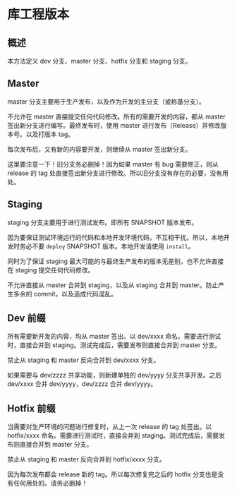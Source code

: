 库工程版本
====

## 概述

本方法定义 dev 分支、master 分支、hotfix 分支和 staging 分支。

## Master

master 分支主要用于生产发布，以及作为开发的主分支（或称基分支）。

不允许在 master 直接提交任何代码修改。所有的需要开发的内容，都从 master 签出新分支进行编写。最终发布时，使用 master 进行发布（Release）并修改版本号。以及打版本 tag。

每次发布后，又有新的内容要开发，则继续从 master 签出新分支。

这里要注意一下！旧分支务必删掉！因为如果 master 有 bug 需要修正，则从 release 的 tag 处直接签出新分支进行修改。所以旧分支没有存在的必要，没有用处。

## Staging

staging 分支主要用于进行测试发布。即所有 SNAPSHOT 版本发布。

因为要保证测试环境运行的代码和本地开发环境代码，不互相干扰。所以，本地开发时务必不要 `deploy` SNAPSHOT 版本。本地开发请使用 `install`。

同时为了保证 staging 最大可能的与最终生产发布的版本无差别，也不允许直接在 staging 提交任何代码修改。

不允许直接从 master 合并到 staging，以及从 staging 合并到 master。防止产生多余的 commit，以及造成代码混乱。

## Dev 前缀

所有需要新开发的内容，均从 master 签出。以 dev/xxxx 命名。需要进行测试时，直接合并到 staging。测试完成后，需要发布则直接合并到 master 分支。

禁止从 staging 和 master 反向合并到 dev/xxxx 分支。

如果需要与 dev/zzzz 共享功能，则新建单独的 dev/yyyy 分支共享开发。之后 dev/xxxx 合并 dev/yyyy，dev/zzzz 合并 dev/yyyy。

## Hotfix 前缀

当需要对生产环境的问题进行修复时，从上一次 release 的 tag 处签出。以 hotfix/xxxx 命名。需要进行测试时，直接合并到 staging。测试完成后，需要发布则直接合并到 master 分支。

禁止从 staging 和 master 反向合并到 hotfix/xxxx 分支。

因为每次发布都会 release 新的 tag。所以每次修复完之后的 hotfix 分支也是没有任何用处的。请务必删掉！
